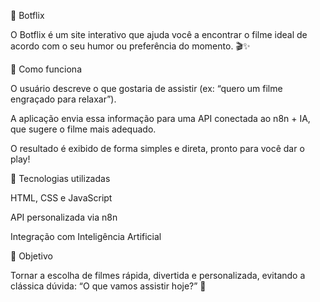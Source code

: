 📌 Botflix

O Botflix é um site interativo que ajuda você a encontrar o filme ideal de acordo com o seu humor ou preferência do momento. 🎬✨

🔹 Como funciona

O usuário descreve o que gostaria de assistir (ex: “quero um filme engraçado para relaxar”).

A aplicação envia essa informação para uma API conectada ao n8n + IA, que sugere o filme mais adequado.

O resultado é exibido de forma simples e direta, pronto para você dar o play!

🚀 Tecnologias utilizadas

HTML, CSS e JavaScript

API personalizada via n8n

Integração com Inteligência Artificial

🎯 Objetivo

Tornar a escolha de filmes rápida, divertida e personalizada, evitando a clássica dúvida: “O que vamos assistir hoje?” 🍿
